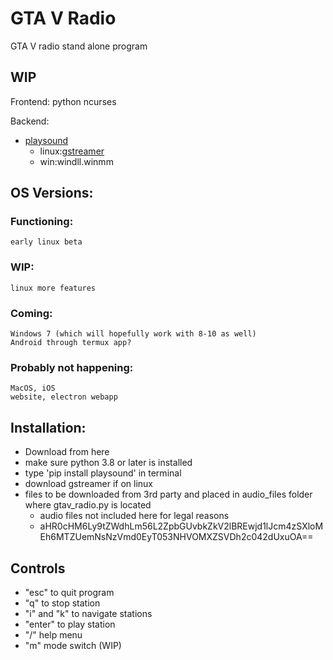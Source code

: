 # GTA V  Radio
GTA V radio stand alone program

## WIP

Frontend:
python ncurses 

Backend:
- [playsound](https://github.com/TaylorSMarks/playsound)
  - linux:[gstreamer](https://gstreamer.freedesktop.org/documentation/installing/on-linux.html?gi-language=c)
  - win:windll.winmm

## OS Versions:
  ### Functioning:
    early linux beta
  ### WIP:
    linux more features
  ### Coming:
    Windows 7 (which will hopefully work with 8-10 as well)
    Android through termux app?
  ### Probably not happening:
    MacOS, iOS
    website, electron webapp

## Installation:
  - Download from here
  - make sure python 3.8 or later is installed
  - type 'pip install playsound' in terminal
  - download gstreamer if on linux
  - files to be downloaded from 3rd party and placed in audio_files folder where gtav_radio.py is located
    - audio files not included here for legal reasons
    - aHR0cHM6Ly9tZWdhLm56L2ZpbGUvbkZkV2lBREwjd1lJcm4zSXloMEh6MTZUemNsNzVmd0EyT053NHVOMXZSVDh2c042dUxuOA==
    
 ## Controls
  - "esc" to quit program
  - "q" to stop station
  - "i" and "k" to navigate stations
  - "enter" to play station
  - "/" help menu
  - "m" mode switch (WIP)
